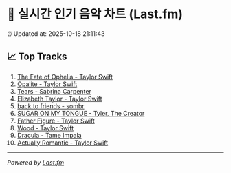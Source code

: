 # 🎵 실시간 인기 음악 차트 (Last.fm)

⏰ Updated at: 2025-10-18 21:11:43

## 📈 Top Tracks

1. [The Fate of Ophelia - Taylor Swift](https://www.last.fm/music/Taylor+Swift/_/The+Fate+of+Ophelia)
2. [Opalite - Taylor Swift](https://www.last.fm/music/Taylor+Swift/_/Opalite)
3. [Tears - Sabrina Carpenter](https://www.last.fm/music/Sabrina+Carpenter/_/Tears)
4. [Elizabeth Taylor - Taylor Swift](https://www.last.fm/music/Taylor+Swift/_/Elizabeth+Taylor)
5. [back to friends - sombr](https://www.last.fm/music/sombr/_/back+to+friends)
6. [SUGAR ON MY TONGUE - Tyler, The Creator](https://www.last.fm/music/Tyler,+The+Creator/_/SUGAR+ON+MY+TONGUE)
7. [Father Figure - Taylor Swift](https://www.last.fm/music/Taylor+Swift/_/Father+Figure)
8. [Wood - Taylor Swift](https://www.last.fm/music/Taylor+Swift/_/Wood)
9. [Dracula - Tame Impala](https://www.last.fm/music/Tame+Impala/_/Dracula)
10. [Actually Romantic - Taylor Swift](https://www.last.fm/music/Taylor+Swift/_/Actually+Romantic)

---
*Powered by [Last.fm](https://www.last.fm)*
